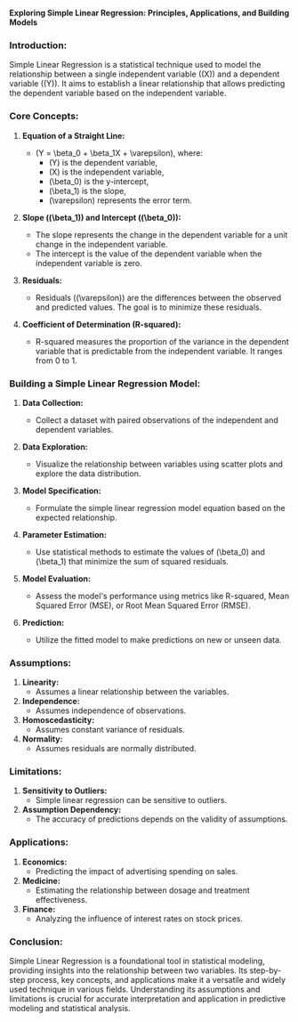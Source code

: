 **Exploring Simple Linear Regression: Principles, Applications, and Building Models**

### **Introduction:**
Simple Linear Regression is a statistical technique used to model the relationship between a single independent variable (\(X\)) and a dependent variable (\(Y\)). It aims to establish a linear relationship that allows predicting the dependent variable based on the independent variable.

### **Core Concepts:**

1. **Equation of a Straight Line:**
   - \(Y = \beta_0 + \beta_1X + \varepsilon\), where:
     - \(Y\) is the dependent variable,
     - \(X\) is the independent variable,
     - \(\beta_0\) is the y-intercept,
     - \(\beta_1\) is the slope,
     - \(\varepsilon\) represents the error term.

2. **Slope (\(\beta_1\)) and Intercept (\(\beta_0\)):**
   - The slope represents the change in the dependent variable for a unit change in the independent variable.
   - The intercept is the value of the dependent variable when the independent variable is zero.

3. **Residuals:**
   - Residuals (\(\varepsilon\)) are the differences between the observed and predicted values. The goal is to minimize these residuals.

4. **Coefficient of Determination (R-squared):**
   - R-squared measures the proportion of the variance in the dependent variable that is predictable from the independent variable. It ranges from 0 to 1.

### **Building a Simple Linear Regression Model:**

1. **Data Collection:**
   - Collect a dataset with paired observations of the independent and dependent variables.

2. **Data Exploration:**
   - Visualize the relationship between variables using scatter plots and explore the data distribution.

3. **Model Specification:**
   - Formulate the simple linear regression model equation based on the expected relationship.

4. **Parameter Estimation:**
   - Use statistical methods to estimate the values of \(\beta_0\) and \(\beta_1\) that minimize the sum of squared residuals.

5. **Model Evaluation:**
   - Assess the model's performance using metrics like R-squared, Mean Squared Error (MSE), or Root Mean Squared Error (RMSE).

6. **Prediction:**
   - Utilize the fitted model to make predictions on new or unseen data.

### **Assumptions:**
1. **Linearity:**
   - Assumes a linear relationship between the variables.
2. **Independence:**
   - Assumes independence of observations.
3. **Homoscedasticity:**
   - Assumes constant variance of residuals.
4. **Normality:**
   - Assumes residuals are normally distributed.

### **Limitations:**
1. **Sensitivity to Outliers:**
   - Simple linear regression can be sensitive to outliers.
2. **Assumption Dependency:**
   - The accuracy of predictions depends on the validity of assumptions.

### **Applications:**
1. **Economics:**
   - Predicting the impact of advertising spending on sales.
2. **Medicine:**
   - Estimating the relationship between dosage and treatment effectiveness.
3. **Finance:**
   - Analyzing the influence of interest rates on stock prices.

### **Conclusion:**
Simple Linear Regression is a foundational tool in statistical modeling, providing insights into the relationship between two variables. Its step-by-step process, key concepts, and applications make it a versatile and widely used technique in various fields. Understanding its assumptions and limitations is crucial for accurate interpretation and application in predictive modeling and statistical analysis.